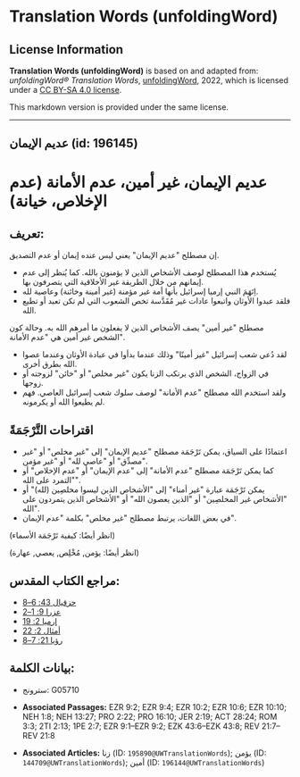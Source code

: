 # Translation Words (unfoldingWord)

## License Information

**Translation Words (unfoldingWord)** is based on and adapted from: _unfoldingWord® Translation Words_, [unfoldingWord](https://unfoldingword.org/utw), 2022, which is licensed under a [CC BY-SA 4.0 license](https://creativecommons.org/licenses/by-sa/4.0/legalcode.en).

This markdown version is provided under the same license.



--------------------------------

## عديم الإيمان (id: 196145)

عديم الإيمان، غير أمين، عدم الأمانة (عدم الإخلاص، خيانة)
========================================================

تعريف:
------

إن مصطلح "عديم الإيمان" يعني ليس عنده إيمان أو عدم التصديق.

* يُستخدم هذا المصطلح لوصف الأشخاص الذين لا يؤمنون بالله. كما يُنظر إلى عدم إيمانهم من خلال الطريقة غير الأخلاقية التي يتصرفون بها.
* اِتَهَمَ النبي إرميا إسرائيل بأنها أمة غير مؤمنة (غير أمينة وخائنة) وعاصية لله.
* فلقد عبدوا الأوثان واتبعوا عادات غير مُقَدَّسة تخص الشعوب التي لم تكن تعبد أو تطيع الله.

مصطلح "غير أمين" يصف الأشخاص الذين لا يفعلون ما أمرهم الله به. وحالة كون الشخص غير أمين هي "عدم الأمانة".

* لقد دُعي شعب إسرائيل "غير أمينًا" وذلك عندما بدأوا في عبادة الأوثان وعندما عصوا الله بطرق أخرى.
* في الزواج، الشخص الذي يرتكب الزنا يكون "غير مخلص" أو "خائن" لزوجته أو زوجها.
* ولقد استخدم الله مصطلح "عدم الأمانة" لوصف سلوك شعب إسرائيل العاصي. فهم لم يطيعوا الله أو يكرمونه.

اقتراحات التَّرْجَمَةً
----------------------

* اعتمادًا على السياق، يمكن تَرْجَمَة مصطلح "عديم الإيمان" إلى "غير مخلص" أو "غير مصدِّق" أو "عاصي لله" أو "غير مؤمن".
* كما يمكن تَرْجَمَة مصطلح "عدم الأمانة" إلى "عدم الإيمان" أو "عدم الإخلاص" أو "التمرد على الله".
* يمكن تَرْجَمَة عبارة "غير أمناء" إلى "الأشخاص الذين ليسوا مخلصِين (لله)" أو "الأشخاص غير المخلصِين" أو "الذين يعصون الله" أو "الأشخاص الذين يتمردون على الله".
* في بعض اللغات، يرتبط مصطلح "غير مخلص" بكلمة "عدم الإيمان".

(انظر أيضًا: كيفية تَرْجَمَة الأسماء)

(انظر أيضًا: يؤمن, مُخْلِص, يعصي, عهارة)

مراجع الكتاب المقدس:
--------------------

* [حزقيال 43: 6–8](https://ref.ly/Ezek43:6-Ezek43:8)
* [عزرا 9: 1–2](https://ref.ly/Ezra9:1-Ezra9:2)
* [إرميا 2: 19](https://ref.ly/Jer2:19)
* [أمثال 2: 22](https://ref.ly/Prov2:22)
* [رؤيا 21: 7–8](https://ref.ly/Rev21:7-Rev21:8)

بيانات الكلمة:
--------------

* سترونج: G05710

* **Associated Passages:** EZR 9:2; EZR 9:4; EZR 10:2; EZR 10:6; EZR 10:10; NEH 1:8; NEH 13:27; PRO 2:22; PRO 16:10; JER 2:19; ACT 28:24; ROM 3:3; 2TI 2:13; 1PE 2:7; EZR 9:1–EZR 9:2; EZK 43:6–EZK 43:8; REV 21:7–REV 21:8
* **Associated Articles:** زنا (ID: `195890@UWTranslationWords`); يؤمن (ID: `144709@UWTranslationWords`); أمين (ID: `196144@UWTranslationWords`)


